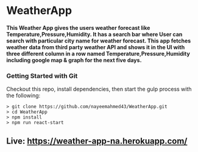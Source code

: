 # WeatherApp

#### This Weather App gives the users weather forecast like Temperature,Pressure,Humidity. It has a search bar where User can search with particular city name for weather forecast. This app fetches weather data from third party weather API and shows it in the UI with three different column in a row named Temperature,Pressure,Humidity including google map & graph for the next five days.


### Getting Started with Git

Checkout this repo, install dependencies, then start the gulp process with the following:

```
> git clone https://github.com/nayeemahmed43/WeatherApp.git
> cd WeatherApp
> npm install
> npm run react-start
```

## Live: https://weather-app-na.herokuapp.com/



